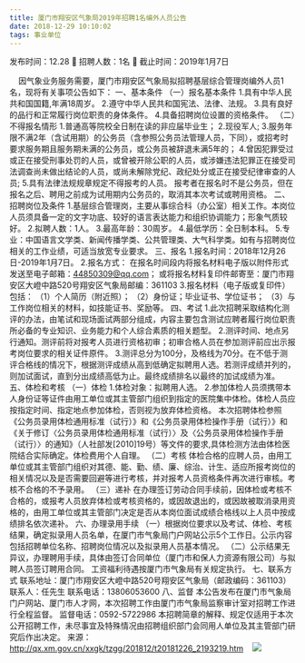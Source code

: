 ```yaml
---
title: 厦门市翔安区气象局2019年招聘1名编外人员公告
date: 2018-12-29 10:10:02
tags: 事业单位
---
```

发布时间：12.28   🌟   招聘人数：1名   🌈   截止时间：2019年1月7日
<!-- more -->

 
 
因气象业务服务需要，厦门市翔安区气象局拟招聘基层综合管理岗编外人员1名，现将有关事项公告如下：
一、基本条件
（一）报名基本条件
1.具有中华人民共和国国籍,年满18周岁。
2.遵守中华人民共和国宪法、法律、法规。
3.具有良好的品行和正常履行岗位职责的身体条件。
4.具备招聘岗位设置的资格条件。
（二）不得报名情形
1.普通高等院校全日制在读的非应届毕业生；
2.现役军人;
3.服务年限不满2年（含试用期）的公务员（含参照公务员法管理人员，下同），或招考时要求服务期且服务期未满的公务员，或公务员被辞退未满5年的；
4.曾因犯罪受过或正在接受刑事处罚的人员，或曾被开除公职的人员，或涉嫌违法犯罪正在接受司法调查尚未做出结论的人员，或尚未解除党纪、政纪处分或正在接受纪律审查的人员;
5.具有法律法规规章规定不得报考的人员。
报考者在报名时不是公务员，但在报名之后、聘用之前成为试用期内公务员的，取消其本次考试或聘用资格。
二、招聘岗位及条件
1.基层综合管理岗，主要从事综合科（办公室）相关工作。本岗位人员须具备一定的文字功底、较好的语言表达能力和组织协调能力；形象气质较好。
2.拟聘人数：1人。
3.最高年龄：30周岁。
4.最低学历：全日制本科。
5.专业：中国语言文学类、新闻传播学类、公共管理类、大气科学类。如有与招聘岗位相关的工作业绩，可适当放宽专业要求。
三、报名
1.报名时间：2018年12月26日-2019年1月7日。
2.报名方式：
在报名时间段内将报名材料电子版以附件形式发送至电子邮箱：44850309@qq.com；
或将报名材料复印件邮寄至：厦门市翔安区大嶝中路520号翔安区气象局邮编：361103
3.报名材料（电子版或复印件）包括：
（1）个人简历（附近照）；
（2）身份证；毕业证书、学位证书；
（3）与工作岗位相关的材料，如技能证书、奖励等。
四、考试
1.此次招聘采取结构化测评的办法，由笔试和现场面试两部分组成，内容主要包含测试应聘者履行岗位职责所必备的专业知识、业务能力和个人综合素质的相关题型。
2.测评时间、地点另行通知。测评前将对报考人员进行资格初审；初审合格人员在参加测评前应出示报考岗位要求的相关证件原件。
3.测评总分为100分，及格线为70分。在不低于测评合格线的情况下，根据测评成绩从高到低确定拟聘用人选。若测评成绩并列的，则加试面试，直到分出成绩高低为止。最终成绩排名以最终的加试成绩为准。
五、体检和考核
（一）体检
1.体检对象：拟聘用人选。
2.参加体检人员须携带本人身份证等证件由用工单位或其主管部门组织到指定的医院集中体检。体检人员应按指定时间、指定地点参加体检，否则视为放弃体检资格。
本次招聘体检参照《公务员录用体检通用标准（试行）》和《公务员录用体检操作手册（试行）》和《关于修订〈公务员录用体检通用标准（试行）〉及〈公务员录用体检操作手册（试行）〉的通知》（人社部发[2010]19号）等文件的要求,具体检测方法由体检医院结合实际确定。体检费用个人自理。
（二）考核
体检合格的应聘人员，由用工单位或其主管部门组织对其德、能、勤、绩、廉、综治、计生、适应所报考岗位的相关情况以及是否需要回避等进行考核，并对报考人员资格条件再次进行审核。考核不合格的不予录用。
（三）递补
在办理签订劳动合同手续前，因体检或考核不合格的，或报考人员放弃体检或考核资格的，或因故退出的，或因故被取消录用资格的，由用工单位或其主管部门决定是否从本岗位面试成绩合格线以上人员中按成绩排名依次递补。
六、办理录用手续
（一）根据岗位要求以及考试、体检、考核结果，确定拟录用人员名单，在厦门市气象局门户网站公示5个工作日。公示内容包括招聘单位名称、招聘岗位情况以及拟录用人员基本情况。
（二）公示结果无异议，办理聘用手续，具体由签订合同单位（厦门市和保人力资源有限公司）与拟聘人员签订聘用合同。
工资福利待遇按厦门市气象局有关规定执行。
七、联系方式
联系地址：厦门市翔安区大嶝中路520号翔安区气象局（邮政编码：361103）
联系人：任先生
联系电话：13806053600
八、监督
本公告发布在厦门市气象局门户网站、厦门市人才网，本次招聘工作由厦门市气象局监察审计室对招聘工作进行全程监督。
监督电话：0592-5722986
本招聘简章的解释、规定仅适用于本次公开招聘工作，未尽事宜及特殊情况由招聘组织部门会同用人单位及其主管部门研究后作出决定。
来源：
http://qx.xm.gov.cn/xxgk/tzgg/201812/t20181226_2193219.htm
 
 ![](https://cdn.weiweiblog.cn/20181015134814.png)